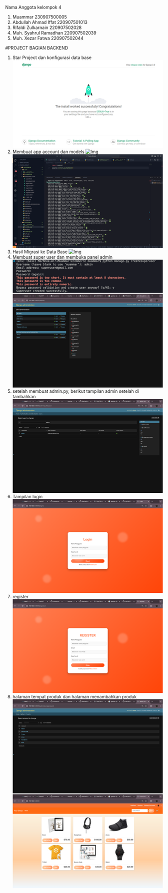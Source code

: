 Nama Anggota kelompok 4

1. Muammar 230907500005
2. Abdullah Ahmad Iffat 220907501013
3. Rifaldi Zulkarnain 220907502028
4. Muh. Syahrul Ramadhan 220907502039
5. Muh. Xezar Fatwa 220907502044

#PROJECT BAGIAN BACKEND

1. Star Project dan konfigurasi data base
   ![Img](static/images/doc/1.jpg)
2. Membuat app account dan models
   ![Img](static/images/doc/2.2.jpg)
   ![Img](static/images/doc/2.jpg)
3. Hasil Migrasi ke Data Base
   ![Img](static/images/doc/3.jpg)
4. Membuat super user dan membuka panel admin
   ![Img](static/images/doc/4.4.jpg)
   ![Img](static/images/doc/4.jpg)
5. setelah membuat admin.py, berikut tampilan admin setelah di tambahkan
   ![Img](static/images/doc/5.jpg)
6. Tampilan login
   ![Img](static/images/doc/6.jpg)
1. register
   ![Img](static/images/doc/7.jpg)
1. halaman tempat produk dan halaman menambahkan produk
   ![Img](static/images/doc/8.jpg)
   ![Img](static/images/doc/8.8.jpg)


